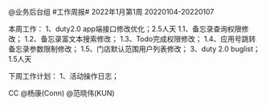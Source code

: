 @业务后台组 #工作周报#
2022年1月第1周 20220104-20220107

本周工作：
1、duty2.0 app端接口修改优化；2.5人天
1.1、备忘录查询权限修改；
1.2、备忘录富文本搜索修改；
1.3、Todo完成权限修改；
1.4、应用号跳转备忘录参数限制修改；
1.5、门店默认范围用户列表修改；
3、duty 2.0 buglist；1.5人天

下周工作计划：
1、活动操作日志；

CC @杨康(Conn) @范晓伟(KUN)
